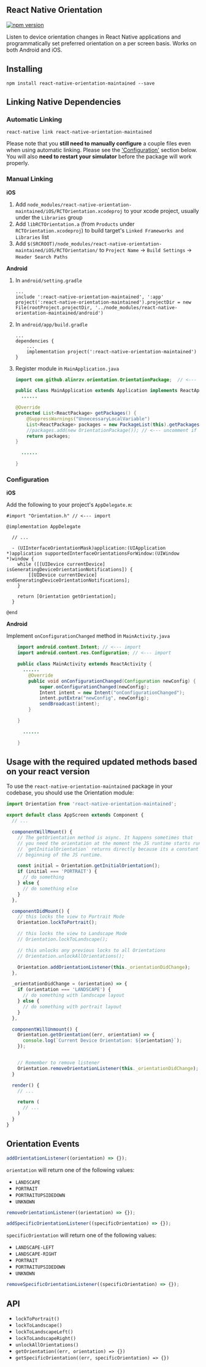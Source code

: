 ## React Native Orientation
[![npm version](https://badge.fury.io/js/react-native-orientation-maintained.svg)](https://badge.fury.io/js/react-native-orientation-maintained)

Listen to device orientation changes in React Native applications and programmatically set preferred orientation on a per screen basis. Works on both Android and iOS.

## Installing

```
npm install react-native-orientation-maintained --save
```

## Linking Native Dependencies

### Automatic Linking

```
react-native link react-native-orientation-maintained
```

Please note that you **still need to manually configure** a couple files even when using automatic linking. Please see the ['Configuration'](#configuration) section below. You will also **need to restart your simulator** before the package will work properly.

### Manual Linking

**iOS**

1. Add `node_modules/react-native-orientation-maintained/iOS/RCTOrientation.xcodeproj` to your xcode project, usually under the `Libraries` group
2. Add `libRCTOrientation.a` (from `Products` under `RCTOrientation.xcodeproj`) to build target's `Linked Frameworks and Libraries` list
3. Add `$(SRCROOT)/node_modules/react-native-orientation-maintained/iOS/RCTOrientation/` to `Project Name` -> `Build Settings` -> `Header Search Paths`


**Android**

1. In `android/setting.gradle`

    ```
    ...
    include ':react-native-orientation-maintained', ':app'
    project(':react-native-orientation-maintained').projectDir = new File(rootProject.projectDir, '../node_modules/react-native-orientation-maintained/android')
    ```

2. In `android/app/build.gradle`

    ```
    ...
    dependencies {
        ...
        implementation project(':react-native-orientation-maintained')
    }
    ```

3. Register module in `MainApplication.java`

    ```java
    import com.github.alinrzv.orientation.OrientationPackage;  // <--- import

    public class MainApplication extends Application implements ReactApplication {
      ......

	@Override
	protected List<ReactPackage> getPackages() {
	    @SuppressWarnings("UnnecessaryLocalVariable")
	    List<ReactPackage> packages = new PackageList(this).getPackages();
	    //packages.add(new OrientationPackage()); // <--- uncomment if is not working without this line, it should be auto loaded
	    return packages;
	}

      ......

    }
    ```

### Configuration

**iOS**

Add the following to your project's `AppDelegate.m`:

```objc
#import "Orientation.h" // <--- import

@implementation AppDelegate

  // ...

  - (UIInterfaceOrientationMask)application:(UIApplication *)application supportedInterfaceOrientationsForWindow:(UIWindow *)window {
    while ([[UIDevice currentDevice] isGeneratingDeviceOrientationNotifications]) {
        [[UIDevice currentDevice] endGeneratingDeviceOrientationNotifications];
    }
  
    return [Orientation getOrientation];
  }

@end
```

**Android**

Implement `onConfigurationChanged` method in `MainActivity.java`

```java
    import android.content.Intent; // <--- import
    import android.content.res.Configuration; // <--- import

    public class MainActivity extends ReactActivity {
      ......
	    @Override
	    public void onConfigurationChanged(Configuration newConfig) {
	        super.onConfigurationChanged(newConfig);
	        Intent intent = new Intent("onConfigurationChanged");
	        intent.putExtra("newConfig", newConfig);
	        sendBroadcast(intent);
	    }

    }

      ......

    }
```

## Usage with the required updated methods based on your react version

To use the `react-native-orientation-maintained` package in your codebase, you should use the Orientation module:
```javascript
import Orientation from 'react-native-orientation-maintained';
```

```javascript
export default class AppScreen extends Component {
  // ...

  componentWillMount() {
    // The getOrientation method is async. It happens sometimes that
    // you need the orientation at the moment the JS runtime starts running on device.
    // `getInitialOrientation` returns directly because its a constant set at the
    // beginning of the JS runtime.

    const initial = Orientation.getInitialOrientation();
    if (initial === 'PORTRAIT') {
      // do something
    } else {
      // do something else
    }
  },

  componentDidMount() {
    // this locks the view to Portrait Mode
    Orientation.lockToPortrait();

    // this locks the view to Landscape Mode
    // Orientation.lockToLandscape();

    // this unlocks any previous locks to all Orientations
    // Orientation.unlockAllOrientations();

    Orientation.addOrientationListener(this._orientationDidChange);
  },

  _orientationDidChange = (orientation) => {
    if (orientation === 'LANDSCAPE') {
      // do something with landscape layout
    } else {
      // do something with portrait layout
    }
  },

  componentWillUnmount() {
    Orientation.getOrientation((err, orientation) => {
      console.log(`Current Device Orientation: ${orientation}`);
    });


    // Remember to remove listener
    Orientation.removeOrientationListener(this._orientationDidChange);
  }

  render() {
    // ...

    return (
      // ...
    )
  }
}
```

## Orientation Events

```javascript
addOrientationListener((orientation) => {});
```

`orientation` will return one of the following values:
- `LANDSCAPE`
- `PORTRAIT`
- `PORTRAITUPSIDEDOWN`
- `UNKNOWN`

```javascript
removeOrientationListener((orientation) => {});
```

```javascript
addSpecificOrientationListener((specificOrientation) => {});
```

`specificOrientation` will return one of the following values:
- `LANDSCAPE-LEFT`
- `LANDSCAPE-RIGHT`
- `PORTRAIT`
- `PORTRAITUPSIDEDOWN`
- `UNKNOWN`

```javascript
removeSpecificOrientationListener((specificOrientation) => {});
```

## API

- `lockToPortrait()`
- `lockToLandscape()`
- `lockToLandscapeLeft()`
- `lockToLandscapeRight()`
- `unlockAllOrientations()`
- `getOrientation((err, orientation) => {})`
- `getSpecificOrientation((err, specificOrientation) => {})`

